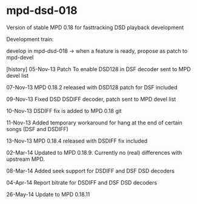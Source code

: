 mpd-dsd-018
===========

Version of stable MPD 0.18 for fasttracking DSD playback development

Development train:

develop in mpd-dsd-018 -> when a feature is ready, propose as patch to mpd-devel 

[history]
05-Nov-13 Patch To enable DSD128 in DSF decoder sent to MPD devel list

07-Nov-13 MPD 0.18.2 released with DSD128 patch for DSF included

09-Nov-13 Fixed DSD DSDIFF decoder, patch sent to MPD devel list

10-Nov-13 DSDIFF fix is added to MPD 0.18 git

11-Nov-13 Added temporary workaround for hang at the end of certain songs (DSF
and DSDIFF)

13-Nov-13 MPD 0.18.4 released with DSDIFF fix included

02-Mar-14 Updated to MPD 0.18.9. Currently no (real) differences with upstream
	  MPD.

08-Mar-14 Added seek support for DSDIFF and DSF DSD decoders

04-Apr-14 Report bitrate for DSDIFF and DSF DSD decoders

26-May-14 Update to MPD 0.18.11


